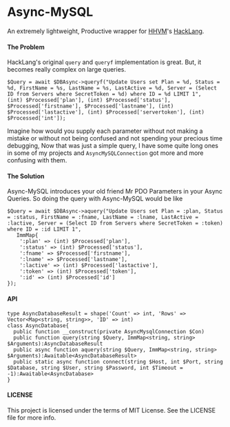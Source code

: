 Async-MySQL
===========
An extremely lightweight, Productive wrapper for [HHVM][HHVM]'s [HackLang][HackLang].

#### The Problem
HackLang's original `query` and `queryf` implementation is great. But, it becomes really complex on large queries.
```hack
$Query = await $DBAsync->queryf("Update Users set Plan = %d, Status = %d, FirstName = %s, LastName = %s, LastActive = %d, Server = (Select ID from Servers where SecretToken = %d) where ID = %d LIMIT 1",
(int) $Processed['plan'], (int) $Processed['status'], $Processed['firstname'], $Processed['lastname'], (int) $Processed['lastactive'], (int) $Processed['servertoken'], (int) $Processed['int']);
```
Imagine how would you supply each parameter without not making a mistake or without not being confused and not spending your precious time debugging, Now that was just a simple query, I have some quite long ones in some of my projects and `AsyncMySQLConnection` got more and more confusing with them.

#### The Solution
Async-MySQL introduces your old friend Mr PDO Parameters in your Async Queries. So doing the query with Async-MySQL would be like

```hack
$Query = await $DBAsync->aquery("Update Users set Plan = :plan, Status = :status, FirstName = :fname, LastName = :lname, LastActive = :lactive, Server = (Select ID from Servers where SecretToken = :token) where ID = :id LIMIT 1",
   ImmMap{
    ':plan' => (int) $Processed['plan'],
    ':status' => (int) $Processed['status'],
    ':fname' => $Processed['firstname'],
    ':lname' => $Processed['lastname'],
    ':lactive' => (int) $Processed['lastactive'],
    ':token' => (int) $Processed['token'],
    ':id' => (int) $Processed['id']
});
```

#### API
```hack
type AsyncDatabaseResult = shape('Count' => int, 'Rows' => Vector<Map<string, string>>, 'ID' => int)
class AsyncDatabase{
  public function __construct(private AsyncMysqlConnection $Con)
  public function query(string $Query, ImmMap<string, string> $Arguments):AsyncDatabaseResult
  public async function aquery(string $Query, ImmMap<string, string> $Arguments):Awaitable<AsyncDatabaseResult>
  public static async function connect(string $Host, int $Port, string $Database, string $User, string $Password, int $Timeout = -1):Awaitable<AsyncDatabase>
}
```

#### LICENSE
This project is licensed under the terms of MIT License. See the LICENSE file for more info.

[HHVM]:http://hhvm.com
[HackLang]:http://hacklang.org
